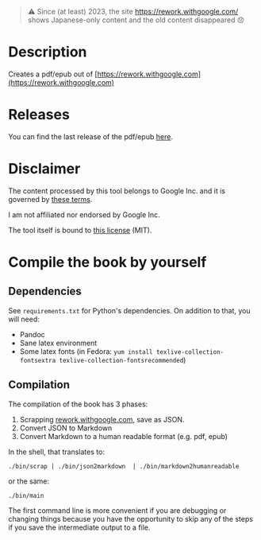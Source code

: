 > ⚠️ Since (at least) 2023, the site https://rework.withgoogle.com/ shows Japanese-only content and the old content disappeared 😞 
>  
# Description 
Creates a pdf/epub out of [https://rework.withgoogle.com](https://rework.withgoogle.com)

# Releases

You can find the last release of the pdf/epub [here](https://github.com/daniperez/rework/releases).

# Disclaimer

The content processed by this tool belongs to Google Inc. and it is governed by [these terms](https://rework.withgoogle.com/terms/).

I am not affiliated nor endorsed by Google Inc.

The tool itself is bound to [this license](LICENSE.md) (MIT).

# Compile the book by yourself

## Dependencies

See `requirements.txt` for Python's dependencies. On addition to that, you will
need:
- Pandoc
- Sane latex environment
- Some latex fonts (in Fedora: `yum install texlive-collection-fontsextra texlive-collection-fontsrecommended`)

## Compilation

The compilation of the book has 3 phases:

1. Scrapping [rework.withgoogle.com](rework.withgoogle.com), save as JSON.
2. Convert JSON to Markdown
3. Convert Markdown to a human readable format (e.g. pdf, epub)

In the shell, that translates to:

```shell
./bin/scrap | ./bin/json2markdown  | ./bin/markdown2humanreadable
```

or the same:

```shell
./bin/main
```

The first command line is more convenient if you are debugging or changing
things because you have the opportunity to skip any of the steps if you save
the intermediate output to a file.
